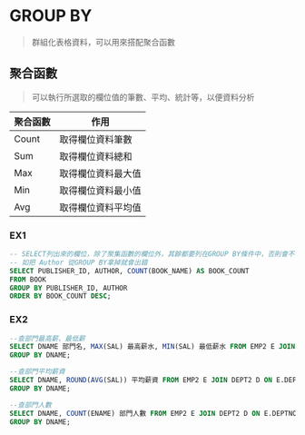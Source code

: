 # GROUP BY

>群組化表格資料，可以用來搭配聚合函數

## 聚合函數

>可以執行所選取的欄位值的筆數、平均、統計等，以便資料分析

| 聚合函數 | 作用               |
| -------- | ------------------ |
| Count    | 取得欄位資料筆數   |
| Sum      | 取得欄位資料總和   |
| Max      | 取得欄位資料最大值 |
| Min      | 取得欄位資料最小值 |
| Avg      | 取得欄位資料平均值 |

### EX1

```SQL
-- SELECT列出來的欄位，除了聚集函數的欄位外，其餘都要列在GROUP BY條件中，否則會不符合閱讀邏輯
-- 如把 Author 從GROUP BY拿掉就會出錯
SELECT PUBLISHER_ID, AUTHOR, COUNT(BOOK_NAME) AS BOOK_COUNT
FROM BOOK
GROUP BY PUBLISHER_ID, AUTHOR
ORDER BY BOOK_COUNT DESC;
```

### EX2

```SQL
--查部門最高薪、最低薪
SELECT DNAME 部門名, MAX(SAL) 最高薪水, MIN(SAL) 最低薪水 FROM EMP2 E JOIN DEPT2 D ON E.DEPTNO = D.DEPTNO
GROUP BY DNAME;

--查部門平均薪資
SELECT DNAME, ROUND(AVG(SAL)) 平均薪資 FROM EMP2 E JOIN DEPT2 D ON E.DEPTNO = D.DEPTNO
GROUP BY DNAME;

--查部門人數
SELECT DNAME, COUNT(ENAME) 部門人數 FROM EMP2 E JOIN DEPT2 D ON E.DEPTNO = D.DEPTNO
GROUP BY DNAME;
```
